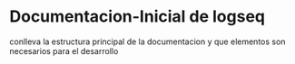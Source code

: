 # Documentacion-Inicial de logseq

conlleva la estructura principal de la documentacion y que elementos son necesarios para el desarrollo

